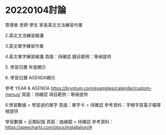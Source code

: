 # 20220104討論

管理者 老師 學生 家長英文文法練習作業&#x20;

2.英文文法練習維護&#x20;

3.英文單字練習作業&#x20;

4.英文單字練習維護 頁面：待確認 題目範例：等候提供

5\. 學習日曆 年度顯示

6\. 學習日曆 AGENDA顯示&#x20;

參考 YEAR & AGENDA https://bryntum.com/examples/calendar/custom-menus/ 頁面：待確認 項目範例：等候提供



6.學習數據 > 學習過的單字 頁面：單字卡 > 待確認 參考資料：字根字首電子檔等候提供

學習數據 > 近期紀錄 頁面：曲線圖 > 待確認 參考資料：https://apexcharts.com/docs/installation/#
